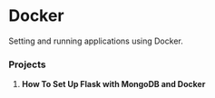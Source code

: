 # Docker
Setting and running applications using Docker.

### Projects
1. **How To Set Up Flask with MongoDB and Docker**
    []()
